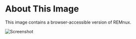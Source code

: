 # About This Image

This image contains a browser-accessible version of REMnux.

![Screenshot][Image_Screenshot]

[Image_Screenshot]: https://f.hubspotusercontent30.net/hubfs/5856039/dockerhub/image-screenshots/core-remnux-focal.png "Image Screenshot"